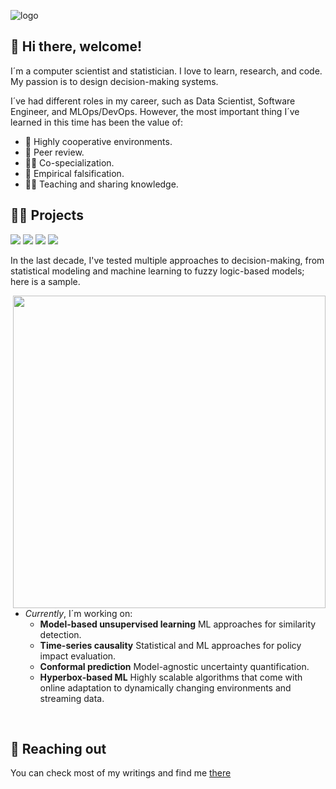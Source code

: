 ![logo](https://github.com/mpalenciaolivar/mpalenciaolivar/assets/82161546/3e524dab-fc4d-492d-8588-979ba00a827f)

<h2>👋 Hi there, welcome! </h2>
<p align="left">

I´m a computer scientist and statistician. I love to learn, research, and code. My passion is to design decision-making systems.

I´ve had different roles in my career, such as Data Scientist, Software Engineer, and MLOps/DevOps. However, the most important thing I´ve learned in this time has been the value of:

* 🏅 Highly cooperative environments.
* 🎯 Peer review.
* 💪🏻 Co-specialization.
* 🧪 Empirical falsification.
* 🧑‍🏫 Teaching and sharing knowledge.

<h2>👨‍💻 Projects </h2>

![](https://img.shields.io/badge/Python-3776AB?style=for-the-badge&logo=python&logoColor=white)
![](https://img.shields.io/badge/Rust-000000?style=for-the-badge&logo=rust&logoColor=white)
![](https://img.shields.io/badge/R-276DC3?style=for-the-badge&logo=r&logoColor=white)
![](https://img.shields.io/badge/PostgreSQL-316192?style=for-the-badge&logo=postgresql&logoColor=white)

In the last decade, I've tested multiple approaches to decision-making, from statistical modeling and machine learning to fuzzy logic-based models; here is a sample.

<img src="https://user-images.githubusercontent.com/74038190/229223263-cf2e4b07-2615-4f87-9c38-e37600f8381a.gif" align="right" width="500px"/> 

* *Currently*, I´m working on:
  * **Model-based unsupervised learning** ML approaches for similarity detection.  
  * **Time-series causality** Statistical and ML approaches for policy impact evaluation.
  * **Conformal prediction** Model-agnostic uncertainty quantification.
  * **Hyperbox-based ML** Highly scalable algorithms that come with online adaptation to dynamically changing environments and streaming data.
  
<br clear="right"/>

<h2>📧 Reaching out </h2>

You can check most of my writings and find me <a href="https://bit.ly/m/mpalenciaolivar" target="">there</a>
